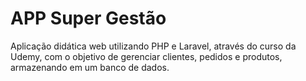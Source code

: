<h1>APP Super Gestão</h1>
<p>Aplicação didática web utilizando PHP e Laravel, através do curso da Udemy, com o objetivo de gerenciar clientes, pedidos e produtos, armazenando em um banco de dados.</p>
